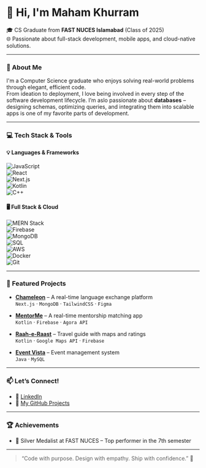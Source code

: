 # 👋 Hi, I'm Maham Khurram

🎓 CS Graduate from **FAST NUCES Islamabad** (Class of 2025)  
🌐 Passionate about full-stack development, mobile apps, and cloud-native solutions.

---

### 🚀 About Me

I'm a Computer Science graduate who enjoys solving real-world problems through elegant, efficient code.  
From ideation to deployment, I love being involved in every step of the software development lifecycle.
I’m aslo passionate about **databases** – designing schemas, optimizing queries, and integrating them into scalable apps is one of my favorite parts of development.

---

### 💻 Tech Stack & Tools

#### 💡 Languages & Frameworks  
![JavaScript](https://img.shields.io/badge/-JavaScript-F7DF1E?logo=javascript&logoColor=black&style=flat)  
![React](https://img.shields.io/badge/-React-61DAFB?logo=react&logoColor=white&style=flat)  
![Next.js](https://img.shields.io/badge/-Next.js-000000?logo=next.js&logoColor=white&style=flat)  
![Kotlin](https://img.shields.io/badge/-Kotlin-7F52FF?logo=kotlin&logoColor=white&style=flat)  
![C++](https://img.shields.io/badge/-C++-239120?logo=c-sharp&logoColor=white&style=flat)  


#### 🖥️ Full Stack & Cloud  
![MERN Stack](https://img.shields.io/badge/-MERN-black?logo=react&logoColor=white&label=MERN+Stack&style=flat)  
![Firebase](https://img.shields.io/badge/-Firebase-FFCA28?logo=firebase&logoColor=black&style=flat)  
![MongoDB](https://img.shields.io/badge/-MongoDB-47A248?logo=mongodb&logoColor=white&style=flat)  
![SQL](https://img.shields.io/badge/-SQL-4479A1?logo=postgresql&logoColor=white&style=flat)  
![AWS](https://img.shields.io/badge/-AWS-232F3E?logo=amazon-aws&logoColor=white&style=flat)  
![Docker](https://img.shields.io/badge/-Docker-2496ED?logo=docker&logoColor=white&style=flat)  
![Git](https://img.shields.io/badge/-Git-F05032?logo=git&logoColor=white&style=flat)

---

### 🌟 Featured Projects

- [**Chameleon**](https://chameleon.apps.minascode.com/) – A real-time language exchange platform  
  `Next.js` · `MongoDB` · `TailwindCSS` · `Figma`

- [**MentorMe**](https://github.com/MahamKhurram2/MentorMe) – A real-time mentorship matching app  
  `Kotlin` · `Firebase` · `Agora API`

- [**Raah-e-Raast**](https://github.com/MahamKhurram2/Raah-e-Raast) – Travel guide with maps and ratings  
  `Kotlin` · `Google Maps API` · `Firebase`

- [**Event Vista**](https://github.com/MahamKhurram2/Event-Vista) – Event management system  
  `Java` · `MySQL`

---

### 📫 Let’s Connect!

- 💼 [LinkedIn](https://www.linkedin.com/in/maham-khurram-721305244/)
- 🧠 [My GitHub Projects](https://github.com/MahamKhurram2)

---

### 🏆 Achievements

- 🥈 Silver Medalist at FAST NUCES – Top performer in the 7th semester  

---

> “Code with purpose. Design with empathy. Ship with confidence.” 🚢
